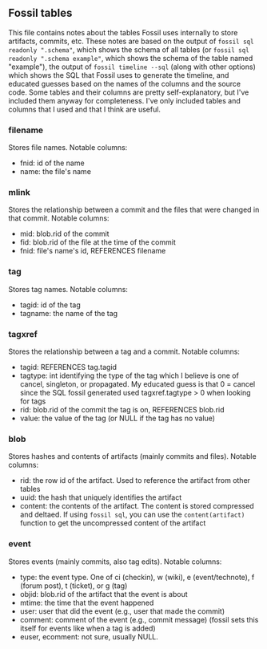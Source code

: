 ## Fossil tables

This file contains notes about the tables Fossil uses internally to store artifacts,
commits, etc. These notes are based on the output of `fossil sql readonly ".schema"`,
which shows the schema of all tables (or `fossil sql readonly ".schema example"`, which
shows the schema of the table named "example"), the output of `fossil timeline --sql`
(along with other options) which shows the SQL that Fossil uses to generate the
timeline, and educated guesses based on the names of the columns and the source code.
Some tables and their columns are pretty self-explanatory, but I've included them
anyway for completeness. I've only included tables and columns that I used and that
I think are useful.

### filename

Stores file names. Notable columns:

- fnid: id of the name
- name: the file's name

### mlink

Stores the relationship between a commit and the files that were changed in
that commit. Notable columns:

- mid: blob.rid of the commit
- fid: blob.rid of the file at the time of the commit
- fnid: file's name's id, REFERENCES filename

### tag

Stores tag names. Notable columns:

- tagid: id of the tag
- tagname: the name of the tag

### tagxref

Stores the relationship between a tag and a commit. Notable columns:

- tagid: REFERENCES tag.tagid
- tagtype: int identifying the type of the tag which I believe is one of cancel,
  singleton, or propagated. My educated guess is that 0 = cancel since the SQL
  fossil generated used tagxref.tagtype > 0 when looking for tags
- rid: blob.rid of the commit the tag is on, REFERENCES blob.rid
- value: the value of the tag (or NULL if the tag has no value)

### blob

Stores hashes and contents of artifacts (mainly commits and files). Notable columns:

- rid: the row id of the artifact. Used to reference the artifact from other tables
- uuid: the hash that uniquely identifies the artifact
- content: the contents of the artifact. The content is stored compressed and
  deltaed. If using `fossil sql`, you can use the `content(artifact)` function
  to get the uncompressed content of the artifact

### event

Stores events (mainly commits, also tag edits). Notable columns:

- type: the event type. One of ci (checkin), w (wiki), e (event/technote),
  f (forum post), t (ticket), or g (tag)
- objid: blob.rid of the artifact that the event is about
- mtime: the time that the event happened
- user: user that did the event (e.g., user that made the commit)
- comment: comment of the event (e.g., commit message) (fossil sets this itself
  for events like when a tag is added)
- euser, ecomment: not sure, usually NULL.
